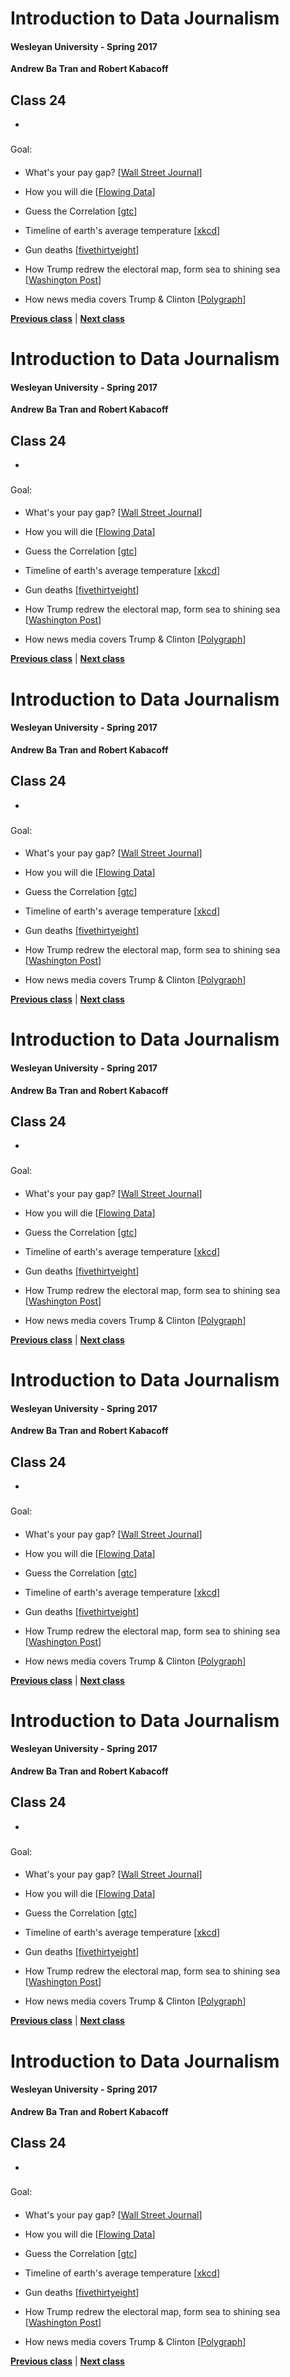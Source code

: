 # Introduction to Data Journalism
  
#### Wesleyan University - Spring 2017
  
**Andrew Ba Tran and Robert Kabacoff**
  
## Class 24
 - 
                             
### 
                             
#### 
                             
Goal: 
                             
#### 

    
* What's your pay gap? [[Wall Street Journal](http://graphics.wsj.com/gender-pay-gap/)]

* How you will die [[Flowing Data](http://flowingdata.com/2016/01/19/how-you-will-die/)]

* Guess the Correlation [[gtc](http://guessthecorrelation.com/)]

* Timeline of earth's average temperature [[xkcd](http://xkcd.com/1732/)]

* Gun deaths [[fivethirtyeight](https://fivethirtyeight.com/features/gun-deaths/)]

* How Trump redrew the electoral map, form sea to shining sea [[Washington Post](https://www.washingtonpost.com/graphics/politics/2016-election/election-results-from-coast-to-coast/)]

* How news media covers Trump & Clinton [[Polygraph](http://polygraph.cool/elections/)]

                   
**[Previous class](class59.md)** | **[Next class](class61.md)**
# Introduction to Data Journalism
  
#### Wesleyan University - Spring 2017
  
**Andrew Ba Tran and Robert Kabacoff**
  
## Class 24
 - 
                             
### 
                             
#### 
                             
Goal: 
                             
#### 

    
* What's your pay gap? [[Wall Street Journal](http://graphics.wsj.com/gender-pay-gap/)]

* How you will die [[Flowing Data](http://flowingdata.com/2016/01/19/how-you-will-die/)]

* Guess the Correlation [[gtc](http://guessthecorrelation.com/)]

* Timeline of earth's average temperature [[xkcd](http://xkcd.com/1732/)]

* Gun deaths [[fivethirtyeight](https://fivethirtyeight.com/features/gun-deaths/)]

* How Trump redrew the electoral map, form sea to shining sea [[Washington Post](https://www.washingtonpost.com/graphics/politics/2016-election/election-results-from-coast-to-coast/)]

* How news media covers Trump & Clinton [[Polygraph](http://polygraph.cool/elections/)]

                   
**[Previous class](class59.md)** | **[Next class](class61.md)**
# Introduction to Data Journalism
  
#### Wesleyan University - Spring 2017
  
**Andrew Ba Tran and Robert Kabacoff**
  
## Class 24
 - 
                             
### 
                             
#### 
                             
Goal: 
                             
#### 

    
* What's your pay gap? [[Wall Street Journal](http://graphics.wsj.com/gender-pay-gap/)]

* How you will die [[Flowing Data](http://flowingdata.com/2016/01/19/how-you-will-die/)]

* Guess the Correlation [[gtc](http://guessthecorrelation.com/)]

* Timeline of earth's average temperature [[xkcd](http://xkcd.com/1732/)]

* Gun deaths [[fivethirtyeight](https://fivethirtyeight.com/features/gun-deaths/)]

* How Trump redrew the electoral map, form sea to shining sea [[Washington Post](https://www.washingtonpost.com/graphics/politics/2016-election/election-results-from-coast-to-coast/)]

* How news media covers Trump & Clinton [[Polygraph](http://polygraph.cool/elections/)]

                   
**[Previous class](class59.md)** | **[Next class](class61.md)**
# Introduction to Data Journalism
  
#### Wesleyan University - Spring 2017
  
**Andrew Ba Tran and Robert Kabacoff**
  
## Class 24
 - 
                             
### 
                             
#### 
                             
Goal: 
                             
#### 

    
* What's your pay gap? [[Wall Street Journal](http://graphics.wsj.com/gender-pay-gap/)]

* How you will die [[Flowing Data](http://flowingdata.com/2016/01/19/how-you-will-die/)]

* Guess the Correlation [[gtc](http://guessthecorrelation.com/)]

* Timeline of earth's average temperature [[xkcd](http://xkcd.com/1732/)]

* Gun deaths [[fivethirtyeight](https://fivethirtyeight.com/features/gun-deaths/)]

* How Trump redrew the electoral map, form sea to shining sea [[Washington Post](https://www.washingtonpost.com/graphics/politics/2016-election/election-results-from-coast-to-coast/)]

* How news media covers Trump & Clinton [[Polygraph](http://polygraph.cool/elections/)]

                   
**[Previous class](class59.md)** | **[Next class](class61.md)**
# Introduction to Data Journalism
  
#### Wesleyan University - Spring 2017
  
**Andrew Ba Tran and Robert Kabacoff**
  
## Class 24
 - 
                             
### 
                             
#### 
                             
Goal: 
                             
#### 

    
* What's your pay gap? [[Wall Street Journal](http://graphics.wsj.com/gender-pay-gap/)]

* How you will die [[Flowing Data](http://flowingdata.com/2016/01/19/how-you-will-die/)]

* Guess the Correlation [[gtc](http://guessthecorrelation.com/)]

* Timeline of earth's average temperature [[xkcd](http://xkcd.com/1732/)]

* Gun deaths [[fivethirtyeight](https://fivethirtyeight.com/features/gun-deaths/)]

* How Trump redrew the electoral map, form sea to shining sea [[Washington Post](https://www.washingtonpost.com/graphics/politics/2016-election/election-results-from-coast-to-coast/)]

* How news media covers Trump & Clinton [[Polygraph](http://polygraph.cool/elections/)]

                   
**[Previous class](class59.md)** | **[Next class](class61.md)**
# Introduction to Data Journalism
  
#### Wesleyan University - Spring 2017
  
**Andrew Ba Tran and Robert Kabacoff**
  
## Class 24
 - 
                             
### 
                             
#### 
                             
Goal: 
                             
#### 

    
* What's your pay gap? [[Wall Street Journal](http://graphics.wsj.com/gender-pay-gap/)]

* How you will die [[Flowing Data](http://flowingdata.com/2016/01/19/how-you-will-die/)]

* Guess the Correlation [[gtc](http://guessthecorrelation.com/)]

* Timeline of earth's average temperature [[xkcd](http://xkcd.com/1732/)]

* Gun deaths [[fivethirtyeight](https://fivethirtyeight.com/features/gun-deaths/)]

* How Trump redrew the electoral map, form sea to shining sea [[Washington Post](https://www.washingtonpost.com/graphics/politics/2016-election/election-results-from-coast-to-coast/)]

* How news media covers Trump & Clinton [[Polygraph](http://polygraph.cool/elections/)]

                   
**[Previous class](class59.md)** | **[Next class](class61.md)**
# Introduction to Data Journalism
  
#### Wesleyan University - Spring 2017
  
**Andrew Ba Tran and Robert Kabacoff**
  
## Class 24
 - 
                             
### 
                             
#### 
                             
Goal: 
                             
#### 

    
* What's your pay gap? [[Wall Street Journal](http://graphics.wsj.com/gender-pay-gap/)]

* How you will die [[Flowing Data](http://flowingdata.com/2016/01/19/how-you-will-die/)]

* Guess the Correlation [[gtc](http://guessthecorrelation.com/)]

* Timeline of earth's average temperature [[xkcd](http://xkcd.com/1732/)]

* Gun deaths [[fivethirtyeight](https://fivethirtyeight.com/features/gun-deaths/)]

* How Trump redrew the electoral map, form sea to shining sea [[Washington Post](https://www.washingtonpost.com/graphics/politics/2016-election/election-results-from-coast-to-coast/)]

* How news media covers Trump & Clinton [[Polygraph](http://polygraph.cool/elections/)]

                   
**[Previous class](class59.md)** | **[Next class](class61.md)**
